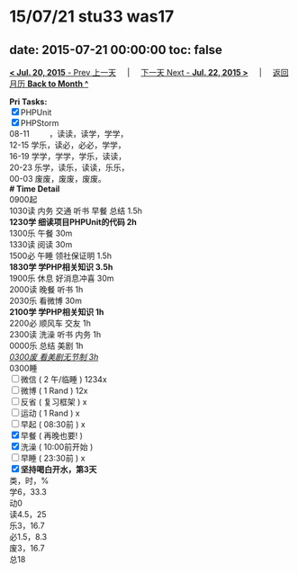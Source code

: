 # 15/07/21 stu33 was17

date: 2015-07-21 00:00:00
toc: false
---
[**< Jul. 20, 2015** - Prev 上一天](/lifelogs/2015/07/d20.html) &nbsp; &nbsp; | &nbsp; &nbsp; [下一天 Next - **Jul. 22, 2015 >**](/lifelogs/2015/07/d22.html) &nbsp; &nbsp; |  &nbsp; &nbsp; [返回月历 **Back to Month ^**](/lifelogs/2015/07/index.html)
<br/><div><b>Pri Tasks:</b></div><div><input checked="true" type="checkbox"/>PHPUnit</div><div><input checked="true" type="checkbox"/>PHPStorm</div><div>08-11         ，读读，读学，学学，</div><div>12-15 学乐，读必，必必，学学，</div><div>16-19 学学，学学，学乐，读读，</div><div>20-23 乐学，读乐，读读，乐乐，</div><div>00-03 废废，废废，废废。</div><div><b># Time Detail</b></div><div>0900起</div><div>1030读 内务 交通 听书 早餐 总结 1.5h</div><div><b>1230学 细读项目PHPUnit的代码 2h</b></div><div>1300乐 午餐 30m</div><div>1330读 阅读 30m</div><div>1500必 午睡 领社保证明 1.5h</div><div><b>1830学 学PHP相关知识 3.5h</b></div><div>1900乐 休息 好消息冲喜 30m</div><div>2000读 晚餐 听书 1h</div><div>2030乐 看微博 30m</div><div><b>2100学 学PHP相关知识 1h</b></div><div>2200必 顺风车 交友 1h</div><div>2300读 洗澡 听书 内务 1h</div><div>0000乐 总结 美剧 1h</div><div><u><i>0300废 看美剧无节制 3h</i></u></div><div>0300睡</div><div><input type="checkbox"/>微信 ( 2 午/临睡 ) 1234x</div><div><input type="checkbox"/>微博 ( 1 Rand ) 12x</div><div><input type="checkbox"/>反省 ( 复习框架 ) x</div><div><input type="checkbox"/>运动 ( 1 Rand ) x</div><div><input type="checkbox"/>早起 ( 08:30前 ) x</div><div><input checked="true" type="checkbox"/>早餐 ( 再晚也要! )</div><div><input checked="true" type="checkbox"/>洗澡 ( 10:00前开始 )</div><div><input type="checkbox"/>早睡 ( 23:30前 ) x</div><div><b><input checked="true" type="checkbox"/></b><b>坚持喝白开水，第3天</b></div><div>类，时，%</div><div>学6，33.3</div><div>动0</div><div>读4.5，25</div><div>乐3，16.7</div><div>必1.5，8.3</div><div>废3，16.7</div><div>总18</div>
